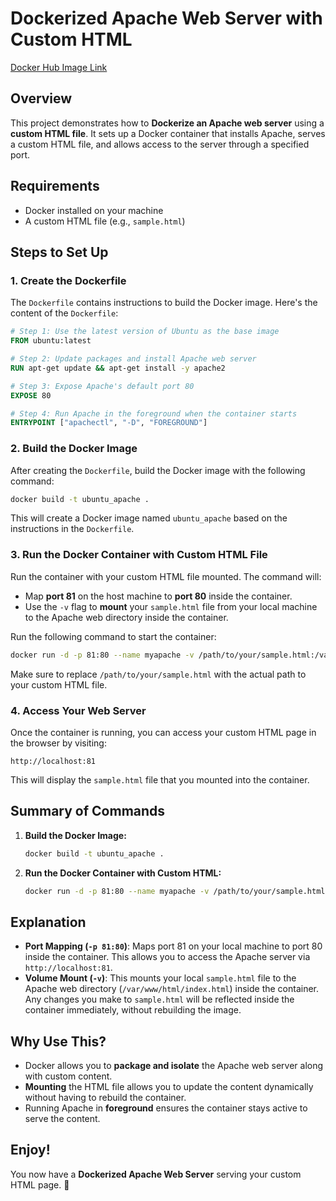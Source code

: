 
# Dockerized Apache Web Server with Custom HTML
[Docker Hub Image Link](https://hub.docker.com/layers/karnank25/karnank25/latest/images/sha256:f849da8cfa7138fe1338cd605884713e97da2bd5c0f39cca72fc621817bb2c63?uuid=4277d253-2197-4396-b748-f6d722367649%0A)


## Overview

This project demonstrates how to **Dockerize an Apache web server** using a **custom HTML file**. It sets up a Docker container that installs Apache, serves a custom HTML file, and allows access to the server through a specified port.

## Requirements

- Docker installed on your machine
- A custom HTML file (e.g., `sample.html`)

## Steps to Set Up

### 1. **Create the Dockerfile**

The `Dockerfile` contains instructions to build the Docker image. Here's the content of the `Dockerfile`:

```dockerfile
# Step 1: Use the latest version of Ubuntu as the base image
FROM ubuntu:latest

# Step 2: Update packages and install Apache web server
RUN apt-get update && apt-get install -y apache2

# Step 3: Expose Apache's default port 80
EXPOSE 80

# Step 4: Run Apache in the foreground when the container starts
ENTRYPOINT ["apachectl", "-D", "FOREGROUND"]
```

### 2. **Build the Docker Image**

After creating the `Dockerfile`, build the Docker image with the following command:

```bash
docker build -t ubuntu_apache .
```

This will create a Docker image named `ubuntu_apache` based on the instructions in the `Dockerfile`.

### 3. **Run the Docker Container with Custom HTML File**

Run the container with your custom HTML file mounted. The command will:

- Map **port 81** on the host machine to **port 80** inside the container.
- Use the `-v` flag to **mount** your `sample.html` file from your local machine to the Apache web directory inside the container.

Run the following command to start the container:

```bash
docker run -d -p 81:80 --name myapache -v /path/to/your/sample.html:/var/www/html/index.html ubuntu_apache
```

Make sure to replace `/path/to/your/sample.html` with the actual path to your custom HTML file.

### 4. **Access Your Web Server**

Once the container is running, you can access your custom HTML page in the browser by visiting:

```
http://localhost:81
```

This will display the `sample.html` file that you mounted into the container.

## Summary of Commands

1. **Build the Docker Image:**

   ```bash
   docker build -t ubuntu_apache .
   ```

2. **Run the Docker Container with Custom HTML:**

   ```bash
   docker run -d -p 81:80 --name myapache -v /path/to/your/sample.html:/var/www/html/index.html ubuntu_apache
   ```

## Explanation

- **Port Mapping (`-p 81:80`)**: Maps port 81 on your local machine to port 80 inside the container. This allows you to access the Apache server via `http://localhost:81`.
- **Volume Mount (`-v`)**: This mounts your local `sample.html` file to the Apache web directory (`/var/www/html/index.html`) inside the container. Any changes you make to `sample.html` will be reflected inside the container immediately, without rebuilding the image.

## Why Use This?

- Docker allows you to **package and isolate** the Apache web server along with custom content.
- **Mounting** the HTML file allows you to update the content dynamically without having to rebuild the container.
- Running Apache in **foreground** ensures the container stays active to serve the content.

## Enjoy!

You now have a **Dockerized Apache Web Server** serving your custom HTML page. 🎉

